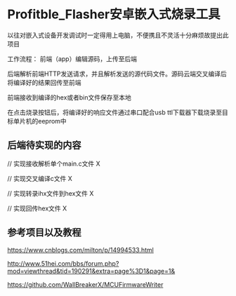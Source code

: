 # Profitble_Flasher安卓嵌入式烧录工具
以往对嵌入式设备开发调试时一定得用上电脑，不便携且不灵活十分麻烦故提出此项目

工作流程：
前端（app）编辑源码，上传至后端  

后端解析前端HTTP发送请求，并且解析发送的源代码文件。源码云端交叉编译后将编译好的结果回传至前端  

前端接收到编译的hex或者bin文件保存至本地  

在点击烧录按钮后，将编译好的响应文件通过串口配合usb ttl下载器下载烧录至目标单片机的eeprom中

后端待实现的内容
--
// 实现接收解析单个main.c文件  X

// 实现交叉编译c文件  X

// 实现转录ihx文件到hex文件 X 

// 实现回传hex文件  X

参考项目以及教程
--
https://www.cnblogs.com/milton/p/14994533.html  

http://www.51hei.com/bbs/forum.php?mod=viewthread&tid=190291&extra=page%3D1&page=1&  

https://github.com/WallBreakerX/MCUFirmwareWriter
